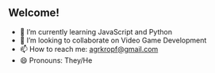 ## Welcome!

- 🌱 I’m currently learning JavaScript and Python
- 👯 I’m looking to collaborate on Video Game Development
- 📫 How to reach me: agrkropf@gmail.com
- 😄 Pronouns: They/He

<!--
**agrkropf/agrkropf** is a ✨ _special_ ✨ repository because its `README.md` (this file) appears on your GitHub profile.

Here are some ideas to get you started:

- 🔭 I’m currently working on ...
- 🌱 I’m currently learning ...
- 👯 I’m looking to collaborate on ...
- 🤔 I’m looking for help with ...
- 💬 Ask me about ...
- 📫 How to reach me: ...
- 😄 Pronouns: ...
- ⚡ Fun fact: ...
-->
